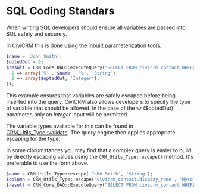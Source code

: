 # SQL Coding Standars

When writing SQL developers should ensure all variables are passed into SQL safely and securely.

In CiviCRM this is done using the inbuilt parameterization tools.

```php
$name = 'John Smith';
$optedOut = 0;
$result = CRM_Core_DAO::executeQuery("SELECT FROM civicrm_contact WHERE display_name like %1 AND is_opt_out = %2", array(
  1 => array('%' . $name . '%', 'String'),
  2 => array($optedOut, 'Integer'),
));
```

This example ensures that variables are safely escaped before being inserted into the query. CiviCRM also allows developers to specify the type of variable that should be allowed. In the case of the `%2` ($optedOut) parameter, only an *Integer* input will be permitted.

The variable types available for this can be found in [CRM_Utils_Type::validate](https://github.com/civicrm/civicrm-core/blob/master/CRM/Utils/Type.php#L378). The query engine then applies appropriate escaping for the type.

In some circumstances you may find that a complex query is easier to build by directly escaping values using the `CRM_Utils_Type::escape()` method. It's preferable to use the form above.

```php
$name = CRM_Utils_Type::escape('John Smith', 'String');
$column = CRM_Utils_Type::escape('civicrm_contact.display_name', 'MysqlColumnNameOrAlias');
$result = CRM_Core_DAO::ExecuteQuery("SELECT FROM civicrm_contact WHERE $column like '%$name%'");
```
